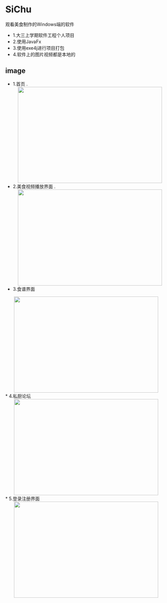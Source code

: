 # SiChu
观看美食制作的Windows端的软件
* 1.大三上学期软件工程个人项目
* 2.使用JavaFx
* 3.使用exe4j进行项目打包
* 4.软件上的图片视频都是本地的
## image
* 1.首页
.<div align=center><img src="https://github.com/wzdnh/SiChu/blob/master/SiChu/img/1.png" width="450" height="300" /></div>
* 2.美食视频播放界面
.<div align=center><img src="https://github.com/wzdnh/SiChu/blob/master/SiChu/img/2.png" width="450" height="300" /></div>
* 3.食谱界面
<div align=center><img src="https://github.com/wzdnh/SiChu/blob/master/SiChu/img/3.png" width="450" height="300" /></div>
* 4.私厨论坛
<div align=center><img src="https://github.com/wzdnh/SiChu/blob/master/SiChu/img/4.png" width="450" height="300" /></div>
* 5.登录注册界面
<div align=center><img src="https://github.com/wzdnh/SiChu/blob/master/SiChu/img/5.png" width="450" height="300" /></div>

